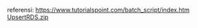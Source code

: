 referensi: https://www.tutorialspoint.com/batch_script/index.htm
[UpsertRDS.zip](https://github.com/user-attachments/files/15798372/UpsertRDS.zip)
